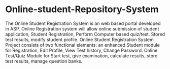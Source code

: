 # Online-student-Repository-System
The Online Student Registration System is an web based portal developed in ASP. Online Registration system will allow online submission of student application, Student Registration, Perform Computer based quiz/test. Stored test results, modify student profile. Online Student Registration System Project consists of two functional elements: an enhanced Student module for Registration, Edit Profile, View Test history, Change Password. Online Test/Quiz Module for Start test, give examination, calculate results, store test results, manage question banks.

